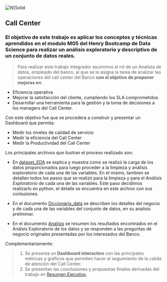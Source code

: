 ![N|Solid](https://encrypted-tbn0.gstatic.com/images?q=tbn:ANd9GcSyWEMAsO2fStc8YIGr9f-co5h7D84aCB_E0A&usqp=CAU)

## Call Center

### El objetivo de este trabajo es aplicar los conceptos y técnicas aprendidos en el modulo M05 del Henry Bootcamp de Data Science para realizar un análisis exploratorio y descriptivo de un conjunto de datos reales.

> Para realizar este trabajo integrador asumimos el rol de un Analista de datos, empleado del banco, al que se le asigna la tarea de analizar las operaciones del call center del Banco **con el objetivo de proponer mejoras en**:

- Eficiencia operativa
- Mejorar la satisfacción del cliente, cumpliendo los SLA comprometidos.
- Desarrollar una herramienta para la gestión y la toma de decisiones a los managers del Call Center.

Con este objetivo fue que se procedera a construir y presentar un Dashboard que permita:

- Medir los niveles de calidad de servicio
- Medir la eficiencia del Call Center
- Medir la Productividad del Call Center

Los principales archivos que ilustran el proceso realizado son:

- En [dataset_EDA](dataset_EDA.ipynb) se explica y muestra como se realizó la carga de los datos proporcionados para luego proceder a la limpieza y análisis exploratorio de cada una de las variables. En el mismo, tambien se detallan todos los pasos que se realizó para la limpieza y para el _Análisis Exploratorio_ de cada una de las variables. Este paso decidimos realizarlo en python, el detalle se encuentra en este archivo con sus conlusiones.

- En el documento [Diccionario_data](Diccionario_data.md) se describen los detalles del negocio y de cada una de las variables del conjunto de datos, en su analisis preliminar.
- En el documento [Analisis](Analisis.ipynb) se resumen los resultados encontrados en el Análsis Exploratorio de los datos y se responden a las preguntas de negocio originales presentadas por los interesados del Banco.

Complementariamente:

> 1. Se presenta un **Dashboard interactivo** con las principales métricas y gráficos que permiten hacer el seguimiento de la calida de atención del Call Center.
> 2. Se presentan las conclusiones y propuestas finales derivadas del trabajo en [Resumen Ejecutivo](Resumen_Ejecutivo.ipynb).
